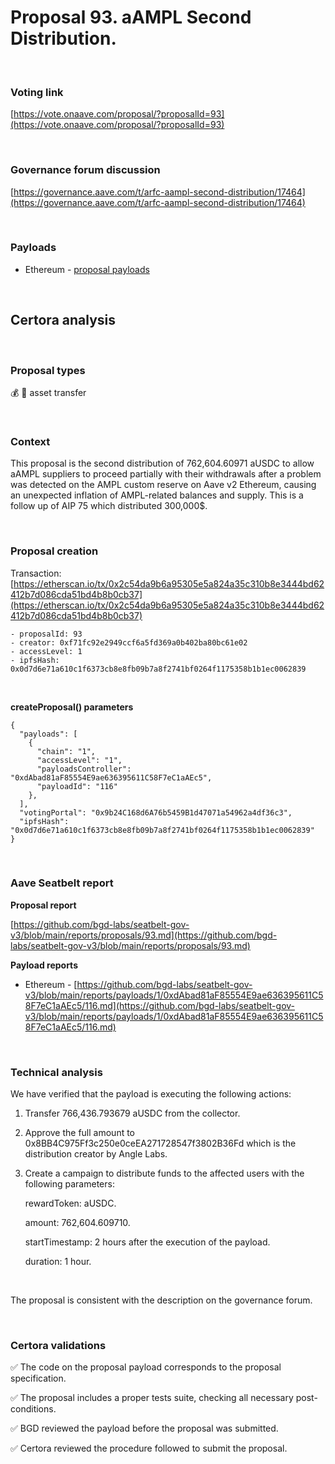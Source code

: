 # Proposal 93. aAMPL Second Distribution.

<br>

### Voting link

[https://vote.onaave.com/proposal/?proposalId=93](https://vote.onaave.com/proposal/?proposalId=93)

<br>

### Governance forum discussion

[https://governance.aave.com/t/arfc-aampl-second-distribution/17464](https://governance.aave.com/t/arfc-aampl-second-distribution/17464)

<br>

### Payloads

* Ethereum - [proposal payloads](https://etherscan.io/address/0xeD5e9711D93C09c91cd61ec6e3ddBcD58A9e963D#code#F1#L1)

<br>

## Certora analysis

<br>

### Proposal types

:moneybag: :receipt: asset transfer

<br>

### Context

This proposal is the second distribution of 762,604.60971 aUSDC to allow aAMPL suppliers to proceed partially with their withdrawals after a problem was detected on the AMPL custom reserve on Aave v2 Ethereum, causing an unexpected inflation of AMPL-related balances and supply. This is a follow up of AIP 75 which distributed 300,000$.

<br>

### Proposal creation

Transaction: [https://etherscan.io/tx/0x2c54da9b6a95305e5a824a35c310b8e3444bd62412b7d086cda51bd4b8b0cb37](https://etherscan.io/tx/0x2c54da9b6a95305e5a824a35c310b8e3444bd62412b7d086cda51bd4b8b0cb37)

```
- proposalId: 93
- creator: 0xf71fc92e2949ccf6a5fd369a0b402ba80bc61e02
- accessLevel: 1
- ipfsHash: 0x0d7d6e71a610c1f6373cb8e8fb09b7a8f2741bf0264f1175358b1b1ec0062839
```

<br>

**createProposal() parameters**

```
{
  "payloads": [ 
    { 
      "chain": "1", 
      "accessLevel": "1", 
      "payloadsController": "0xdAbad81aF85554E9ae636395611C58F7eC1aAEc5", 
      "payloadId": "116" 
    }, 
  ], 
  "votingPortal": "0x9b24C168d6A76b5459B1d47071a54962a4df36c3", 
  "ipfsHash": "0x0d7d6e71a610c1f6373cb8e8fb09b7a8f2741bf0264f1175358b1b1ec0062839" 
}
```

<br>

### Aave Seatbelt report

**Proposal report**

[https://github.com/bgd-labs/seatbelt-gov-v3/blob/main/reports/proposals/93.md](https://github.com/bgd-labs/seatbelt-gov-v3/blob/main/reports/proposals/93.md)

**Payload reports**

* Ethereum - [https://github.com/bgd-labs/seatbelt-gov-v3/blob/main/reports/payloads/1/0xdAbad81aF85554E9ae636395611C58F7eC1aAEc5/116.md](https://github.com/bgd-labs/seatbelt-gov-v3/blob/main/reports/payloads/1/0xdAbad81aF85554E9ae636395611C58F7eC1aAEc5/116.md)

<br>

### Technical analysis

We have verified that the payload is executing the following actions:

1. Transfer 766,436.793679 aUSDC from the collector.

2. Approve the full amount to 0x8BB4C975Ff3c250e0ceEA271728547f3802B36Fd which is the distribution creator by Angle Labs.

3. Create a campaign to distribute funds to the affected users with the following parameters:

    rewardToken: aUSDC.

    amount: 762,604.609710.

    startTimestamp: 2 hours after the execution of the payload.

    duration: 1 hour.

<br>

The proposal is consistent with the description on the governance forum.

<br>

### Certora validations

:white_check_mark: The code on the proposal payload corresponds to the proposal specification.

:white_check_mark: The proposal includes a proper tests suite, checking all necessary post-conditions. 

:white_check_mark: BGD reviewed the payload before the proposal was submitted. 

:white_check_mark: Certora reviewed the procedure followed to submit the proposal.
